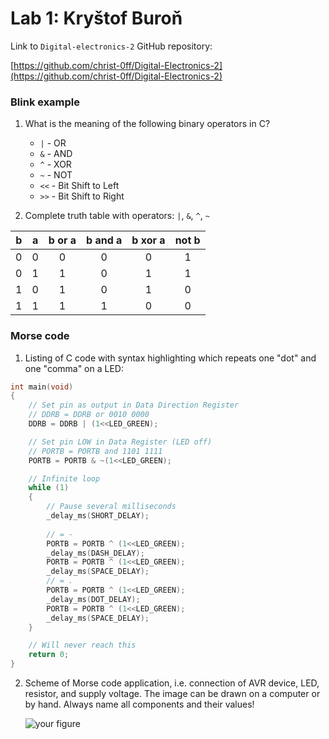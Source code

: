 # Lab 1: Kryštof Buroň

Link to `Digital-electronics-2` GitHub repository:

   [https://github.com/christ-0ff/Digital-Electronics-2](https://github.com/christ-0ff/Digital-Electronics-2)


### Blink example

1. What is the meaning of the following binary operators in C?
   * `|`  - OR 
   * `&`  - AND
   * `^`  - XOR
   * `~`  - NOT
   * `<<` - Bit Shift to Left
   * `>>` - Bit Shift to Right

2. Complete truth table with operators: `|`, `&`, `^`, `~`

| **b** | **a** |**b or a** | **b and a** | **b xor a** | **not b** |
| :-: | :-: | :-: | :-: | :-: | :-: |
| 0 | 0 | 0 | 0 | 0 | 1 |
| 0 | 1 | 1 | 0 | 1 | 1 |
| 1 | 0 | 1 | 0 | 1 | 0 |
| 1 | 1 | 1 | 1 | 0 | 0 |


### Morse code

1. Listing of C code with syntax highlighting which repeats one "dot" and one "comma" on a LED:

```c
int main(void)
{
    // Set pin as output in Data Direction Register
    // DDRB = DDRB or 0010 0000
    DDRB = DDRB | (1<<LED_GREEN);

    // Set pin LOW in Data Register (LED off)
    // PORTB = PORTB and 1101 1111
    PORTB = PORTB & ~(1<<LED_GREEN);

    // Infinite loop
    while (1)
    {
        // Pause several milliseconds
        _delay_ms(SHORT_DELAY);
        
        // = -        
        PORTB = PORTB ^ (1<<LED_GREEN); 
        _delay_ms(DASH_DELAY);
        PORTB = PORTB ^ (1<<LED_GREEN); 
        _delay_ms(SPACE_DELAY);
        // = .
        PORTB = PORTB ^ (1<<LED_GREEN); 
        _delay_ms(DOT_DELAY);
        PORTB = PORTB ^ (1<<LED_GREEN); 
        _delay_ms(SPACE_DELAY);
    }

    // Will never reach this
    return 0;
}
```


2. Scheme of Morse code application, i.e. connection of AVR device, LED, resistor, and supply voltage. The image can be drawn on a computer or by hand. Always name all components and their values!

   ![your figure]()
